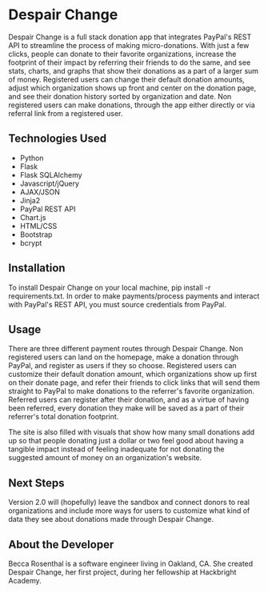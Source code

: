 # Despair Change

Despair Change is a full stack donation app that integrates PayPal's REST API to streamline the process of making micro-donations. With just a few clicks, people can donate to their favorite organizations, increase the footprint of their impact by referring their friends to do the same, and see stats, charts, and graphs that show their donations as a part of a larger sum of money. Registered users can change their default donation amounts, adjust which organization shows up front and center on the donation page, and see their donation history sorted by organization and date. Non registered users can make donations, through the app either directly or via referral link from a registered user.


## Technologies Used

* Python
* Flask
* Flask SQLAlchemy
* Javascript/jQuery
* AJAX/JSON
* Jinja2
* PayPal REST API
* Chart.js
* HTML/CSS
* Bootstrap
* bcrypt


## Installation

To install Despair Change on your local machine, pip install -r requirements.txt. In order to make payments/process payments and interact with PayPal's REST API, you must source credentials from PayPal.


## Usage

There are three different payment routes through Despair Change. Non registered users can land on the homepage, make a donation through PayPal, and register as users if they so choose. Registered users can customize their default donation amount, which organizations show up first on their donate page, and refer their friends to click links that will send them straight to PayPal to make donations to the referrer's favorite organization. Referred users can register after their donation, and as a virtue of having been referred, every donation they make will be saved as a part of their referrer's total donation footprint.

The site is also filled with visuals that show how many small donations add up so that people donating just a dollar or two feel good about having a tangible impact instead of feeling inadequate for not donating the suggested amount of money on an organization's website.


## Next Steps

Version 2.0 will (hopefully) leave the sandbox and connect donors to real organizations and include more ways for users to customize what kind of data they see about donations made through Despair Change.

## About the Developer

Becca Rosenthal is a software engineer living in Oakland, CA. She created Despair Change, her first project, during her fellowship at Hackbright Academy.
